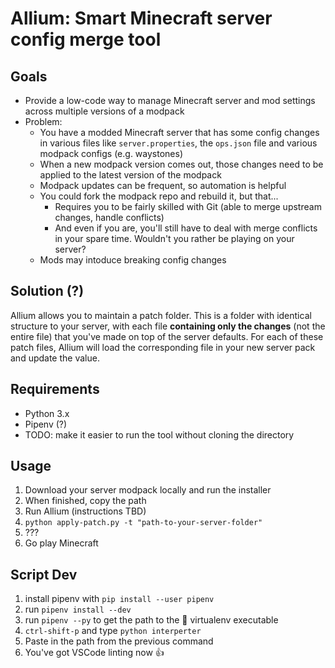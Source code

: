 # Allium: Smart Minecraft server config merge tool

## Goals
- Provide a low-code way to manage Minecraft server and mod settings across multiple versions of a modpack
- Problem:
  - You have a modded Minecraft server that has some config changes in various files like `server.properties`, the `ops.json` file and various modpack configs (e.g. waystones)
  - When a new modpack version comes out, those changes need to be applied to the latest version of the modpack
  - Modpack updates can be frequent, so automation is helpful
  - You could fork the modpack repo and rebuild it, but that...
    - Requires you to be fairly skilled with Git (able to merge upstream changes, handle conflicts)
    - And even if you are, you'll still have to deal with merge conflicts in your spare time.  Wouldn't you rather be playing on your server?
  - Mods may intoduce breaking config changes

## Solution (?)
Allium allows you to maintain a patch folder.  This is a folder with identical structure to your server, with each file **containing only the changes** (not the entire file) that you've made on top of the server defaults.
For each of these patch files, Allium will load the corresponding file in your new server pack and update the value.

## Requirements
- Python 3.x
- Pipenv (?)
- TODO: make it easier to run the tool without cloning the directory

## Usage
1. Download your server modpack locally and run the installer
1. When finished, copy the path
1. Run Allium (instructions TBD)
  1. `python apply-patch.py -t "path-to-your-server-folder"`
1. ???
1. Go play Minecraft

## Script Dev
1. install pipenv with `pip install --user pipenv`
1. run `pipenv install --dev`
1. run `pipenv --py` to get the path to the 🐍 virtualenv executable
1. `ctrl-shift-p` and type `python interperter`
1. Paste in the path from the previous command
1. You've got VSCode linting now 👍